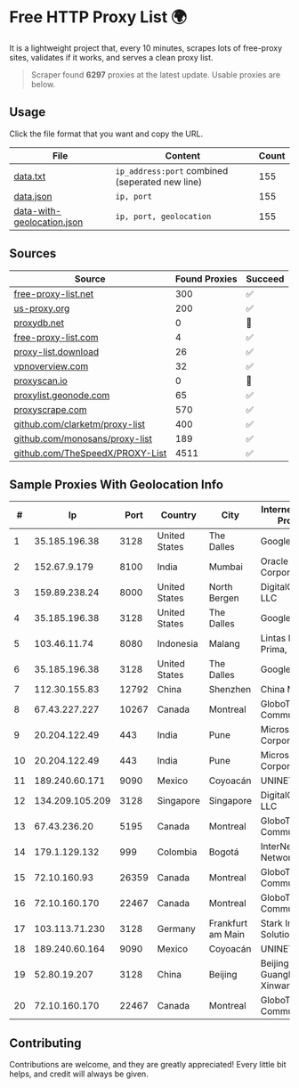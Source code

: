 
# Free HTTP Proxy List 🌍

It is a lightweight project that, every 10 minutes, scrapes lots of free-proxy sites, validates if it works, and serves a clean proxy list.


> Scraper found **6297** proxies at the latest update. Usable proxies are below.

## Usage

Click the file format that you want and copy the URL.


|File|Content|Count|
|----|-------|-----|
|[data.txt](https://raw.githubusercontent.com/themiralay/Proxy-List-World/master/data.txt)|`ip_address:port` combined (seperated new line)|155|
|[data.json](https://raw.githubusercontent.com/themiralay/Proxy-List-World/master/data.json)|`ip, port`|155|
|[data-with-geolocation.json](https://raw.githubusercontent.com/themiralay/Proxy-List-World/master/data-with-geolocation.json)|`ip, port, geolocation`|155|

## Sources

|Source|Found Proxies|Succeed|
|------|-------------|-------|
|[free-proxy-list.net](https://free-proxy-list.net)|300|✅|
|[us-proxy.org](https://www.us-proxy.org)|200|✅|
|[proxydb.net](http://proxydb.net)|0|🚫|
|[free-proxy-list.com](https://free-proxy-list.com/?page=&port=&type%5B%5D=http&type%5B%5D=https&up_time=0&search=Search)|4|✅|
|[proxy-list.download](https://www.proxy-list.download/HTTP)|26|✅|
|[vpnoverview.com](https://vpnoverview.com/privacy/anonymous-browsing/free-proxy-servers)|32|✅|
|[proxyscan.io](https://www.proxyscan.io)|0|🚫|
|[proxylist.geonode.com](https://proxylist.geonode.com/api/proxy-list?limit=300&page=1&sort_by=lastChecked&sort_type=desc&protocols=http,https)|65|✅|
|[proxyscrape.com](https://api.proxyscrape.com/v2/?request=displayproxies&protocol=http&timeout=10000&country=all&ssl=all&anonymity=all)|570|✅|
|[github.com/clarketm/proxy-list](https://raw.githubusercontent.com/clarketm/proxy-list/master/proxy-list-raw.txt)|400|✅|
|[github.com/monosans/proxy-list](https://raw.githubusercontent.com/monosans/proxy-list/main/proxies/http.txt)|189|✅|
|[github.com/TheSpeedX/PROXY-List](https://raw.githubusercontent.com/TheSpeedX/PROXY-List/master/http.txt)|4511|✅|


## Sample Proxies With Geolocation Info

|#|Ip|Port|Country|City|Internet Service Provider|
|-|--|----|-------|----|-------------------------|
|1|35.185.196.38|3128|United States|The Dalles|Google LLC|
|2|152.67.9.179|8100|India|Mumbai|Oracle Corporation|
|3|159.89.238.24|8000|United States|North Bergen|DigitalOcean, LLC|
|4|35.185.196.38|3128|United States|The Dalles|Google LLC|
|5|103.46.11.74|8080|Indonesia|Malang|Lintas Data Prima, PT|
|6|35.185.196.38|3128|United States|The Dalles|Google LLC|
|7|112.30.155.83|12792|China|Shenzhen|China Mobile|
|8|67.43.227.227|10267|Canada|Montreal|GloboTech Communications|
|9|20.204.122.49|443|India|Pune|Microsoft Corporation|
|10|20.204.122.49|443|India|Pune|Microsoft Corporation|
|11|189.240.60.171|9090|Mexico|Coyoacán|UNINET|
|12|134.209.105.209|3128|Singapore|Singapore|DigitalOcean, LLC|
|13|67.43.236.20|5195|Canada|Montreal|GloboTech Communications|
|14|179.1.129.132|999|Colombia|Bogotá|InterNexa Global Network|
|15|72.10.160.93|26359|Canada|Montreal|GloboTech Communications|
|16|72.10.160.170|22467|Canada|Montreal|GloboTech Communications|
|17|103.113.71.230|3128|Germany|Frankfurt am Main|Stark Industries Solutions LTD|
|18|189.240.60.164|9090|Mexico|Coyoacán|UNINET|
|19|52.80.19.207|3128|China|Beijing|Beijing Guanghuan Xinwang Digital|
|20|72.10.160.170|22467|Canada|Montreal|GloboTech Communications|



## Contributing

Contributions are welcome, and they are greatly appreciated! Every
little bit helps, and credit will always be given.

